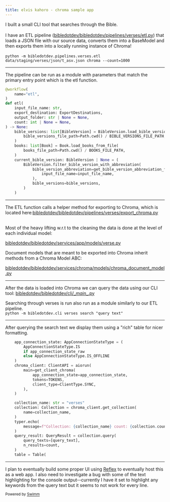 ```yaml
---
title: elvis kahoro - chroma sample app
---
```

I built a small CLI tool that searches through the Bible.&nbsp;\
\
I have an ETL pipeline (<SwmPath>[bibledotdev/bibledotdev/pipelines/verses/etl.py](/bibledotdev/bibledotdev/pipelines/verses/etl.py)</SwmPath>) that loads a JSON file with our source data, converts them into a BaseModel and then exports them into a locally running instance of Chroma!\
\
`python -m bibledotdev.pipelines.verses.etl data/staging/verses/json/t_asv.json chroma --count=1000`

<SwmSnippet path="/bibledotdev/bibledotdev/pipelines/verses/etl.py" line="61">

---

The pipeline can be run as a module with parameters that match the primary entry point which is the etl function.

```python
@workflow(
    name="etl",
)
def etl(
    input_file_name: str,
    export_destination: ExportDestinations,
    output_folder: str | None = None,
    count: int | None = None,
) -> None:
    bible_versions: list[BibleVersion] = BibleVersion.load_bible_versions_from_file(
        bible_versions_file_path=Path.cwd() / BIBLE_VERSIONS_FILE_PATH,
    )
    books: list[Book] = Book.load_books_from_file(
        books_file_path=Path.cwd() / BOOKS_FILE_PATH,
    )
    current_bible_version: BibleVersion | None = (
        BibleVersion.filter_bible_version_with_abbreviation(
            bible_version_abbreviation=get_bible_version_abbreviation_from_input_file_name(
                input_file_name=input_file_name,
            ),
            bible_versions=bible_versions,
        )
    )
```

---

</SwmSnippet>

The ETL function calls a helper method for exporting to Chroma, which is located here:<SwmPath>[bibledotdev/bibledotdev/pipelines/verses/export_chroma.py](/bibledotdev/bibledotdev/pipelines/verses/export_chroma.py)</SwmPath>

\
Most of the heavy lifting w.r.t to the cleaning the data is done at the level of each individual model:

<SwmPath>[bibledotdev/bibledotdev/services/app/models/verse.py](/bibledotdev/bibledotdev/services/app/models/verse.py)</SwmPath>

Document models that are meant to be exported into Chroma inherit methods from a Chroma Model ABC:

<SwmPath>[bibledotdev/bibledotdev/services/chroma/models/chroma_document_model.py](/bibledotdev/bibledotdev/services/chroma/models/chroma_document_model.py)</SwmPath>

---

After the data is loaded into Chroma we can query the data using our CLI tool: <SwmPath>[bibledotdev/bibledotdev/cli/\__main_\_.py](/bibledotdev/bibledotdev/cli/__main__.py)</SwmPath>

Searching through verses is run also run as a module similarly to our ETL pipeline.\
`python -m bibledotdev.cli verses search "query text"`

<SwmSnippet path="/bibledotdev/bibledotdev/cli/verses/__main__.py" line="68">

---

After querying the search text we display them using a "rich" table for nicer formatting.

```python
    app_connection_state: AppConnectionStateType = (
        AppConnectionStateType.IS
        if app_connection_state_raw
        else AppConnectionStateType.IS_OFFLINE
    )
    chroma_client: ClientAPI = aiorun(
        main=get_client_chroma(
            app_connection_state=app_connection_state,
            tokens=TOKENS,
            client_type=ClientType.SYNC,
        ),
    )

    collection_name: str = "verses"
    collection: Collection = chroma_client.get_collection(
        name=collection_name,
    )
    typer.echo(
        message=f"Collection: {collection_name} count: {collection.count()}",
    )
    query_result: QueryResult = collection.query(
        query_texts=[query_text],
        n_results=count,
    )
    table = Table(
```

---

</SwmSnippet>

I plan to eventually build some proper UI using [Reflex](https://reflex.dev/) to eventually host this as a web app. I also need to investigate a bug with some of the text highlighting for the console output--currently I have it set to highlight any keywords from the query text but it seems to not work for every line.

<SwmMeta version="3.0.0" repo-id="Z2l0aHViJTNBJTNBY2hyb21hX3NhbXBsZV9hcHAlM0ElM0FlbHZpc2thaG9ybw==" repo-name="chroma_sample_app"><sup>Powered by [Swimm](https://app.swimm.io/)</sup></SwmMeta>
